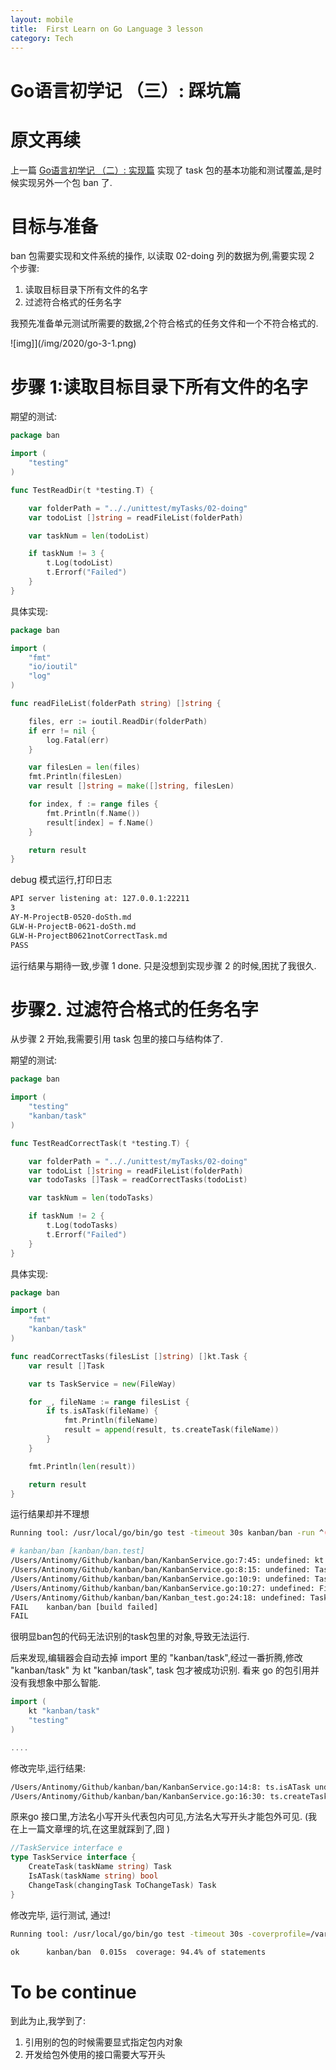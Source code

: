 ```yaml
---
layout: mobile
title:  First Learn on Go Language 3 lesson
category: Tech
---
```


Go语言初学记 （三）: 踩坑篇
=====================

# 原文再续

上一篇 [Go语言初学记 （二）: 实现篇](http://antinomy.top/2020/05/19/Tech-2020-2020-05-19-FirstLearnOnGo2/) 实现了 task 包的基本功能和测试覆盖,是时候实现另外一个包 ban 了.

# 目标与准备
ban 包需要实现和文件系统的操作, 以读取 02-doing 列的数据为例,需要实现 2 个步骤:
1. 读取目标目录下所有文件的名字
2. 过滤符合格式的任务名字

我预先准备单元测试所需要的数据,2个符合格式的任务文件和一个不符合格式的.

![img]](/img/2020/go-3-1.png)


# 步骤 1:读取目标目录下所有文件的名字

期望的测试:

```go
package ban

import (
	"testing"
)

func TestReadDir(t *testing.T) {

	var folderPath = ".././unittest/myTasks/02-doing"
	var todoList []string = readFileList(folderPath)

	var taskNum = len(todoList)

	if taskNum != 3 {
		t.Log(todoList)
		t.Errorf("Failed")
	}
}
```

具体实现:

```go
package ban

import (
	"fmt"
	"io/ioutil"
	"log"
)

func readFileList(folderPath string) []string {

	files, err := ioutil.ReadDir(folderPath)
	if err != nil {
		log.Fatal(err)
	}

	var filesLen = len(files)
	fmt.Println(filesLen)
	var result []string = make([]string, filesLen)

	for index, f := range files {
		fmt.Println(f.Name())
		result[index] = f.Name()
	}

	return result
}

```

debug 模式运行,打印日志

```bash
API server listening at: 127.0.0.1:22211
3
AY-M-ProjectB-0520-doSth.md
GLW-H-ProjectB-0621-doSth.md
GLW-H-ProjectB0621notCorrectTask.md
PASS

```

运行结果与期待一致,步骤 1 done. 
只是没想到实现步骤 2 的时候,困扰了我很久.

# 步骤2. 过滤符合格式的任务名字

从步骤 2 开始,我需要引用 task 包里的接口与结构体了.

期望的测试:

```go
package ban

import (
    "testing"
    "kanban/task"
)

func TestReadCorrectTask(t *testing.T) {

	var folderPath = ".././unittest/myTasks/02-doing"
	var todoList []string = readFileList(folderPath)
	var todoTasks []Task = readCorrectTasks(todoList)

	var taskNum = len(todoTasks)

	if taskNum != 2 {
		t.Log(todoTasks)
		t.Errorf("Failed")
	}
}

```

具体实现:

```go
package ban

import (
    "fmt"
    "kanban/task"
)

func readCorrectTasks(filesList []string) []kt.Task {
	var result []Task

	var ts TaskService = new(FileWay)

	for _, fileName := range filesList {
		if ts.isATask(fileName) {
			fmt.Println(fileName)
			result = append(result, ts.createTask(fileName))
		}
	}

	fmt.Println(len(result))

	return result
}

```

运行结果却并不理想
```bash
Running tool: /usr/local/go/bin/go test -timeout 30s kanban/ban -run ^(TestReadCorrectTask)$

# kanban/ban [kanban/ban.test]
/Users/Antinomy/Github/kanban/ban/KanbanService.go:7:45: undefined: kt
/Users/Antinomy/Github/kanban/ban/KanbanService.go:8:15: undefined: Task
/Users/Antinomy/Github/kanban/ban/KanbanService.go:10:9: undefined: TaskService
/Users/Antinomy/Github/kanban/ban/KanbanService.go:10:27: undefined: FileWay
/Users/Antinomy/Github/kanban/ban/Kanban_test.go:24:18: undefined: Task
FAIL	kanban/ban [build failed]
FAIL

```

很明显ban包的代码无法识别的task包里的对象,导致无法运行. 

后来发现,编辑器会自动去掉 import 里的 "kanban/task",经过一番折腾,修改  "kanban/task" 为 kt "kanban/task",
task 包才被成功识别. 看来 go 的包引用并没有我想象中那么智能.

```go
import (
	kt "kanban/task"
	"testing"
)

....

```

修改完毕,运行结果:

```bash
/Users/Antinomy/Github/kanban/ban/KanbanService.go:14:8: ts.isATask undefined (cannot refer to unexported field or method isATask)
/Users/Antinomy/Github/kanban/ban/KanbanService.go:16:30: ts.createTask undefined (cannot refer to unexported field or method createTask)
```

原来go 接口里,方法名小写开头代表包内可见,方法名大写开头才能包外可见. (我在上一篇文章埋的坑,在这里就踩到了,囧 )

```go
//TaskService interface e
type TaskService interface {
	CreateTask(taskName string) Task
	IsATask(taskName string) bool
	ChangeTask(changingTask ToChangeTask) Task
}
```
修改完毕, 运行测试, 通过!

```bash
Running tool: /usr/local/go/bin/go test -timeout 30s -coverprofile=/var/folders/yn/h224dtzx2bq3pdhhgv4jt93r0000gn/T/vscode-gocVUxCQ/go-code-cover kanban/ban

ok  	kanban/ban	0.015s	coverage: 94.4% of statements

```

# To be continue

到此为止,我学到了:

1. 引用别的包的时候需要显式指定包内对象
2. 开发给包外使用的接口需要大写开头